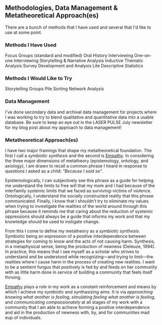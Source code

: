 ## Methodologies, Data Management & Metatheoretical Approach(es)

There are a bunch of methods that I have used and several that I'd like to use at some point. 

### Methods I Have Used

Focus Groups (standard and modified)
Oral History Interviewing
One-on-one Interviewing
Storytelling & Narrative Analysis
Inductive Thematic Analysis 
Survey Development and Analysis
Lite Descriptive Statistics

### Methods I Would Like to Try

Storytelling Groups
Pile Sorting
Network Analysis

### Data Management

I've done secondary data and archival data management for projects where I was working to try to blend qualitative and quantitative data into a usable database. Be sure to keep an eye out in the LASER PULSE July newsletter for my blog post about my approach to data management!

### Metatheoretical Approach(es)

I have two major framings that shape my metatheoretical foundation. The first I call a _symbiotic synthesis_ and the second is [Empathy](empathy). In considering the three major dimensions of metatheory (epistemology, ontology, and axiology), I am drawn to recall a common phrase I heard in response to questions I asked as a child: _"Because I said so"_.

Epistemologically, I can subjectively see this phrase as a guide for helping me understand the limits to free will that my mom and I had because of the interfamily systemic limits that we faced as surviving-victims of violence. Ontologically, I understand the socially constructed reality that this phrase communicated. Finally, I know that I shouldn’t try to eliminate my values when trying to investigate the realities of the world around through this phrase because it reminds me that caring about the reduction of systemic oppressions should always be a guide that informs my work and that my knowledge should be used to instigate change.

From this I come to define my metatheory as a _symbiotic synthesis_. Symbiotic being an expression of a positive interdependence between strategies for coming to know and the acts of not causing harm. Synthesis, in a metaphysical sense, being the production of newness (Deleuze, 1994). In practice, this means that I see myself as a scholar who strives to understand and be understood while recognizing—and trying to limit—the realities where I cause harm in the process of creating new realities. I want to be a sentient fungus that positively is fed by and feeds on her community with as little harm done in service of building a community that feels itself thriving. 

[Empathy](empathy) plays a role in my work as a constant reinforcement and means by which I achieve my symbiotic and synthasizing aims. It is via _approaching knowing what another is feeling_, _simulating feeling what another is feeling_, and _communicating compassionately_ at all stages of my work with a community that I am able to achieve forming a positive interdependence and aid in the production of newness with, by, and for communities mad eup of individuals. 
